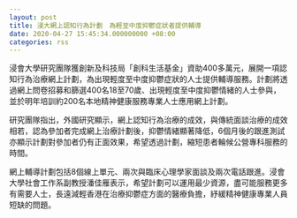 ```yaml
---
layout: post
title: 浸大網上認知行為計劃　為輕至中度抑鬱症狀者提供輔導
date: 2020-04-27 15:45:34.000000000 +08:00
categories: rss
---
```


浸會大學研究團隊獲創新及科技局「創科生活基金」資助400多萬元，展開一項認知行為治療網上計劃，為出現輕度至中度抑鬱症狀的人士提供輔導服務。計劃將透過網上問卷招募和篩選400名18至70歲、出現輕度至中度抑鬱情緒的人士參與，並於明年培訓約200名本地精神健康服務專業人士應用網上計劃。

研究團隊指出，外國研究顯示，網上認知行為治療的成效，與傳統面談治療的成效相若，認為參加者完成網上治療計劃後，抑鬱情緒顯著降低，6個月後的跟進測試亦顯示計劃對參加者仍有正面效果，希望透過計劃，縮短患者輪候公營專科服務的時間。

網上輔導計劃包括8個線上單元、兩次與臨床心理學家面談及兩次電話跟進。浸會大學社會工作系副教授潘佳雁表示，希望計劃可以運用最少資源，盡可能服務更多有需要人士，長遠減輕香港在治療抑鬱症方面的醫療負擔，紓緩精神健康專業人員短缺的問題。
